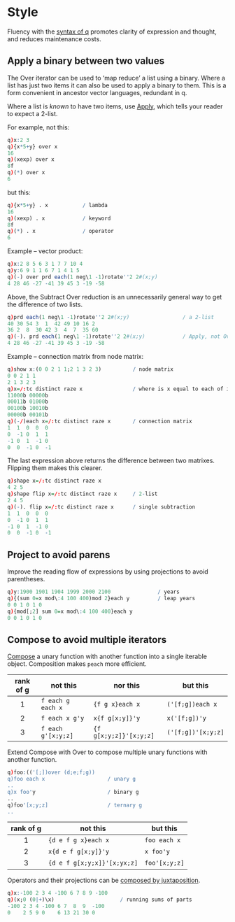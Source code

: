 # Style




Fluency with the [syntax of q](https://code.kx.com/v2/basics/syntax/) promotes clarity of expression and thought, and reduces maintenance costs. 


## Apply a binary between two values

The Over iterator can be used to ‘map reduce’ a list using a binary.
Where a list has just two items it can also be used to apply a binary to them. 
This is a form convenient in ancestor vector languages, redundant in q.

Where a list is _known_ to have two items, use 
[Apply](https://code.kx.com/v2/ref/apply/), which tells your reader to expect a 2-list. 

For example, not this: 

```q
q)x:2 3
q){x*5+y} over x
16
q)(xexp) over x
8f
q)(*) over x
6
```

but this:

```q
q){x*5+y} . x           / lambda
16
q)(xexp) . x            / keyword
8f
q)(*) . x               / operator
6
```

Example – vector product:

```q
q)x:2 8 5 6 3 1 7 7 10 4
q)y:6 9 1 1 6 7 1 4 1 5
q)(-) over prd each(1 neg\1 -1)rotate''2 2#(x;y)
4 28 46 -27 -41 39 45 3 -19 -58
```

Above, the Subtract Over reduction is an unnecessarily general way to get the difference of two lists. 

```q
q)prd each(1 neg\1 -1)rotate''2 2#(x;y)                 / a 2-list
40 30 54 3  1  42 49 10 16 2
36 2  8  30 42 3  4  7  35 60
q)(-). prd each(1 neg\1 -1)rotate''2 2#(x;y)            / Apply, not Over
4 28 46 -27 -41 39 45 3 -19 -58
```

Example – connection matrix from node matrix:

```q
q)show x:(0 0 2 1 1;2 1 3 2 3)          / node matrix
0 0 2 1 1
2 1 3 2 3
q)x=/:tc distinct raze x                / where is x equal to each of it
11000b 00000b
00011b 01000b
00100b 10010b
00000b 00101b
q)(-/)each x=/:tc distinct raze x       / connection matrix
1  1  0  0  0
0  -1 0  1  1
-1 0  1  -1 0
0  0  -1 0  -1
```

The last expression above returns the difference between two matrixes. 
Flipping them makes this clearer. 

```q
q)shape x=/:tc distinct raze x
4 2 5
q)shape flip x=/:tc distinct raze x     / 2-list
2 4 5
q)(-). flip x=/:tc distinct raze x      / single subtraction
1  1  0  0  0
0  -1 0  1  1
-1 0  1  -1 0
0  0  -1 0  -1
```


## Project to avoid parens

Improve the reading flow of expressions by using projections to avoid parentheses.

```q
q)y:1900 1901 1904 1999 2000 2100               / years
q){(sum 0=x mod\:4 100 400)mod 2}each y         / leap years
0 0 1 0 1 0
q){mod[;2] sum 0=x mod\:4 100 400}each y
0 0 1 0 1 0
```



## Compose to avoid multiple iterators

[Compose](https://code.kx.com/v2/ref/compose/) a unary function with another function into a single iterable object. 
Composition makes `peach` more efficient. 

rank of g | not this           | nor this               | but this
:--------:| ------------------ | -----------------------|-------------------
1         | `f each g each x`  | `{f g x}each x`        | `('[f;g])each x`
2         | `f each x g'y`     | `x{f g[x;y]}'y`        | `x('[f;g])'y`
3         | `f each g'[x;y;z]` | `{f g[x;y;z]}'[x;y;z]` | `('[f;g])'[x;y;z]`

Extend Compose with Over to compose multiple unary functions with another function.

```q
q)foo:(('[;])over (d;e;f;g))
q)foo each x                    / unary g
..
q)x foo'y                       / binary g
..
q)foo'[x;y;z]                   / ternary g
..
```

rank of g | not this                    | but this
:--------:|-----------------------------|---------------
1         | `{d e f g x}each x`         | `foo each x` 
2         | `x{d e f g[x;y]}'y`         | `x foo'y`
3         | `{d e f g[x;y;x]}'[x;yx;z]` | `foo'[x;y;z]`


Operators and their projections can be [composed by juxtaposition](https://code.kx.com/v2/ref/compose/#implicit-composition).

```q
q)x:-100 2 3 4 -100 6 7 8 9 -100
q)(x;0 (0|+)\x)                     / running sums of parts
-100 2 3 4 -100 6 7  8  9  -100
0    2 5 9 0    6 13 21 30 0
```


